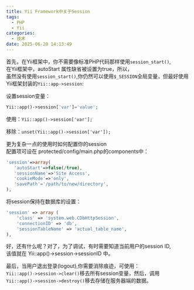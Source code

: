 ```yaml
---
title: Yii Framework中关于Session
tags:
  - PHP
  - Yii
categories:
  - 技术
date: 2025-06-20 14:13:49
---
```


首先，在Yii框架中，你不需要像标准PHP代码那样使用`session_start()`,  
在Yii框架中，autoStart 属性缺省被设置为true，所以，  
虽然没有使用`session_start()`,你仍然可以使用`$_SESSION`全局变量，但最好使用  
Yii框架封装的`Yii::app->session`:  
  
设置session变量：

```php
Yii::app()->session['var']='value';
```

使用：`Yii::app()->session['var'];`

移除：`unset(Yii::app()->session['var']);`  
  
更为复杂一点的使用时如何配置你的session  
配置项可设在 protected/config/main.php的components中：

```php
'session'=>array(
   'autoStart'=>false(/true),
   'sessionName'=>'Site Access',
   'cookieMode'=>'only',
   'savePath'='/path/to/new/directory',
),
```

将session保持在数据库的设置：

```php
'session' => array (
    'class' => 'system.web.CDbHttpSession',
    'connectionID' => 'db',
    'sessionTableName' => 'actual_table_name',
),
```

好，还有什么呢？对了，为了调试，有时需要知道当前用户的session ID,  
该值就在 Yii::app()->session->sessionID 中。  
  
最后，当用户退出登录(logout),你需要消除痕迹，可使用：  
`Yii::app()->session->clear()`移去所有session变量，然后，调用  
`Yii::app()->session->destroy()`移去存储在服务器端的数据。
